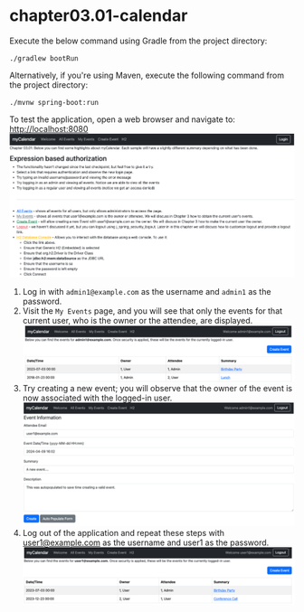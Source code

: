 # chapter03.01-calendar #

Execute the below command using Gradle from the project directory:

```shell
./gradlew bootRun
```

Alternatively, if you're using Maven, execute the following command from the project directory:

```shell
./mvnw spring-boot:run
```

To test the application, open a web browser and navigate to:
[http://localhost:8080](http://localhost:8080)
![chapter03.01.png](docs/chapter03.01.png)

1. Log in with `admin1@example.com` as the username and `admin1` as the password.
2. Visit the `My Events` page, and you will see that only the events for that current user, who is the owner or the attendee, are displayed.
   ![chapter03.01-2.png](docs/chapter03.01-2.png)
3. Try creating a new event; you will observe that the owner of the event is now associated with the logged-in user.
   ![chapter03.01-3.png](docs/chapter03.01-3.png)
4. Log out of the application and repeat these steps with user1@example.com as the username and user1 as the password.
   ![chapter03.01-1.png](docs/chapter03.01-1.png)